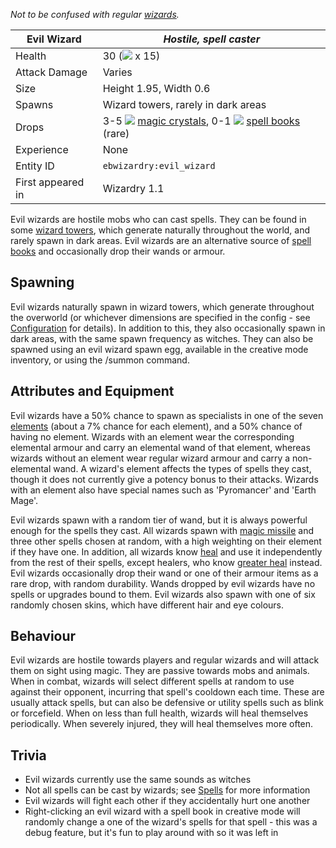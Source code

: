 _Not to be confused with regular [wizards](https://github.com/Electroblob77/Wizardry/wiki/Wizard)._

| Evil Wizard | _Hostile, spell caster_ |
|--------|-------|
| Health | 30 (![](https://d1u5p3l4wpay3k.cloudfront.net/minecraft_gamepedia/a/a7/Heart.svg?version=bda6b1af2e973a710a075d05b9cba7fc) x 15)|
| Attack Damage | Varies |
| Size | Height 1.95, Width 0.6 |
| Spawns | Wizard towers, rarely in dark areas |
| Drops | 3-5 ![](https://github.com/Electroblob77/Wizardry/blob/master/src/main/resources/assets/wizardry/textures/items/magic_crystal.png) [magic crystals](https://github.com/Electroblob77/Wizardry/wiki/Magic_Crystal), 0-1 ![](https://github.com/Electroblob77/Wizardry/blob/master/src/main/resources/assets/wizardry/textures/items/spell_book.png) [spell books](https://github.com/Electroblob77/Wizardry/wiki/Magic_Crystal) (rare)|
| Experience | None |
| Entity ID | `ebwizardry:evil_wizard` |
| First appeared in | Wizardry 1.1 |

Evil wizards are hostile mobs who can cast spells. They can be found in some [wizard towers](https://github.com/Electroblob77/Wizardry/wiki/Wizard-Tower), which generate naturally throughout the world, and rarely spawn in dark areas. Evil wizards are an alternative source of [spell books](https://github.com/Electroblob77/Wizardry/wiki/Spell-Book) and occasionally drop their wands or armour.

## Spawning
Evil wizards naturally spawn in wizard towers, which generate throughout the overworld (or whichever dimensions are specified in the config - see [Configuration](https://github.com/Electroblob77/Wizardry/wiki/Configuration) for details). In addition to this, they also occasionally spawn in dark areas, with the same spawn frequency as witches. They can also be spawned using an evil wizard spawn egg, available in the creative mode inventory, or using the /summon command.

## Attributes and Equipment
Evil wizards have a 50% chance to spawn as specialists in one of the seven [elements](https://github.com/Electroblob77/Wizardry/wiki/Elements) (about a 7% chance for each element), and a 50% chance of having no element. Wizards with an element wear the corresponding elemental armour and carry an elemental wand of that element, whereas wizards without an element wear regular wizard armour and carry a non-elemental wand. A wizard's element affects the types of spells they cast, though it does not currently give a potency bonus to their attacks. Wizards with an element also have special names such as 'Pyromancer' and 'Earth Mage'.

Evil wizards spawn with a random tier of wand, but it is always powerful enough for the spells they cast. All wizards spawn with [magic missile](https://github.com/Electroblob77/Wizardry/wiki/Magic-Missile) and three other spells chosen at random, with a high weighting on their element if they have one. In addition, all wizards know [heal](https://github.com/Electroblob77/Wizardry/wiki/Heal) and use it independently from the rest of their spells, except healers, who know [greater heal](https://github.com/Electroblob77/Wizardry/wiki/Greater-Heal) instead. Evil wizards occasionally drop their wand or one of their armour items as a rare drop, with random durability. Wands dropped by evil wizards have no spells or upgrades bound to them. Evil wizards also spawn with one of six randomly chosen skins, which have different hair and eye colours.

## Behaviour
Evil wizards are hostile towards players and regular wizards and will attack them on sight using magic. They are passive towards mobs and animals. When in combat, wizards will select different spells at random to use against their opponent, incurring that spell's cooldown each time. These are usually attack spells, but can also be defensive or utility spells such as blink or forcefield. When on less than full health, wizards will heal themselves periodically. When severely injured, they will heal themselves more often.

## Trivia
- Evil wizards currently use the same sounds as witches
- Not all spells can be cast by wizards; see [Spells](https://github.com/Electroblob77/Wizardry/wiki/Spells) for more information
- Evil wizards will fight each other if they accidentally hurt one another
- Right-clicking an evil wizard with a spell book in creative mode will randomly change a one of the wizard's spells for that spell - this was a debug feature, but it's fun to play around with so it was left in